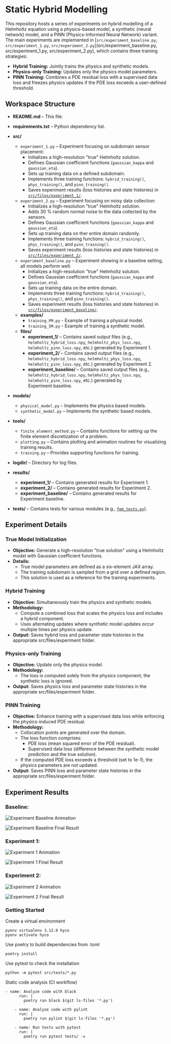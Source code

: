 # Static Hybrid Modelling

This repository hosts a series of experiments on hybrid modelling of a Helmholtz equation using a physics-based model, a synthetic (neural network) model, and a PINN (Physics-Informed Neural Network) variant. The main experiments are implemented in [`src/experiment_baseline.py`, `src/experiment_1.py`, `src/experiment_2.py`](src/experiment_baseline.py, src/experiment_1.py, src/experiment_2.py), which contains three training strategies:

- **Hybrid Training:** Jointly trains the physics and synthetic models.
- **Physics-only Training:** Updates only the physics model parameters.
- **PINN Training:** Combines a PDE residual loss with a supervised data loss and freezes physics updates if the PDE loss exceeds a user-defined threshold.

## Workspace Structure

- **README.md** – This file.
- **requirements.txt** – Python dependency list.
- **src/**
  - `experiment_1.py` – Experiment focusing on subdomain sensor placement:
    - Initializes a high-resolution "true" Helmholtz solution.
    - Defines Gaussian coefficient functions (`gaussian_kappa` and `gaussian_eta`).
    - Sets up training data on a defined subdomain.
    - Implements three training functions: `hybrid_training()`, `phys_training()`, and `pinn_training()`.
    - Saves experiment results (loss histories and state histories) in [`src/files/experiment_1/`](src/files/experiment_1/).
  - `experiment_2.py` – Experiment focusing on noisy data collection:
    - Initializes a high-resolution "true" Helmholtz solution.
    - Adds 30 % random normal noise to the data collected by the sensors.
    - Defines Gaussian coefficient functions (`gaussian_kappa` and `gaussian_eta`).
    - Sets up training data on ther entire domain randomly.
    - Implements three training functions: `hybrid_training()`, `phys_training()`, and `pinn_training()`.
    - Saves experiment results (loss histories and state histories) in [`src/files/experiment_2/`](src/files/experiment_2/).
  - `experiment_baseline.py` – Experiment showing in a baseline setting, all models perform well:
    - Initializes a high-resolution "true" Helmholtz solution.
    - Defines Gaussian coefficient functions (`gaussian_kappa` and `gaussian_eta`).
    - Sets up training data on the entire domain.
    - Implements three training functions: `hybrid_training()`, `phys_training()`, and `pinn_training()`.
    - Saves experiment results (loss histories and state histories) in [`src/files/experiment_baseline/`](src/files/experiment_baseline/).
  - **examples/**
    - `training_PM.py` - Example of training a physical model.
    - `training_SM.py` - Example of training a synthetic model.
  - **files/**
    - **experiment_1/** – Contains saved output files (e.g., `helmholtz_hybrid_loss.npy`, `helmholtz_phys_loss.npy`, `helmholtz_pinn_loss.npy`, etc.) generated by Experiment 1.
    - **experiment_2/** – Contains saved output files (e.g., `helmholtz_hybrid_loss.npy`, `helmholtz_phys_loss.npy`, `helmholtz_pinn_loss.npy`, etc.) generated by Experiment 2.
    - **experiment_baseline/** – Contains saved output files (e.g., `helmholtz_hybrid_loss.npy`, `helmholtz_phys_loss.npy`, `helmholtz_pinn_loss.npy`, etc.) generated by Experiment baseline.
- **models/**
  - `physical_model.py` – Implements the physics based models.
  - `synthetic_model.py` – Implements the synthetic based models.
- **tools/**
  - `finite_element_method.py` – Contains functions for setting up the finite element discretization of a problem.
  - `plotting.py` – Contains plotting and animation routines for visualizing training results.
  - `training.py` – Provides supporting functions for training.
  
- **logdir/** – Directory for log files.
- **results/**
  - **experiment_1/** – Contains generated results for Experiment 1.
  - **experiment_2/** – Contains generated results for Experiment 2.
  - **experiment_baseline/** – Contains generated results for Experiment baseline.
- **tests/** – Contains tests for various modules (e.g., [`fem_tests.py`](tests/fem_tests.py)).

## Experiment Details

### True Model Initialization

- **Objective:** Generate a high-resolution "true solution" using a Helmholtz model with Gaussian coefficient functions.
- **Details:**
  - True model parameters are defined as a six-element JAX array.
  - The training subdomain is sampled from a grid over a defined region.
  - This solution is used as a reference for the training experiments.

### Hybrid Training

- **Objective:** Simultaneously train the physics and synthetic models.
- **Methodology:**
  - Compute a combined loss that scales the physics loss and includes a hybrid component.
  - Uses alternating updates where synthetic model updates occur multiple times per physics update.
- **Output:** Saves hybrid loss and parameter state histories in the appropriate src/files/experiment folder.

### Physics-only Training

- **Objective:** Update only the physics model.
- **Methodology:**
  - The loss is computed solely from the physics component; the synthetic loss is ignored.
- **Output:** Saves physics loss and parameter state histories in the appropriate src/files/experiment folder.

### PINN Training

- **Objective:** Enhance training with a supervised data loss while enforcing the physics-induced PDE residual.
- **Methodology:**
  - Collocation points are generated over the domain.
  - The loss function comprises:
    - PDE loss (mean squared error of the PDE residual).
    - Supervised data loss (difference between the synthetic model prediction and the true solution).
  - If the computed PDE loss exceeds a threshold (set to 1e-1), the physics parameters are not updated.
- **Output:** Saves PINN loss and parameter state histories in the appropriate src/files/experiment folder.

## Experiment Results

### Baseline:

![Experiment Baseline Animation](src/results/experiment_baseline/experiment_baseline.gif)

![Experiment Baseline Final Result](src/results/experiment_baseline/experiment_baseline.png)

### Experiment 1:

![Experiment 1 Animation](src/results/experiment_1/experiment_1.gif)

![Experiment 1 Final Result](src/results/experiment_1/experiment_1.png)

### Experiment 2:

![Experiment 2 Animation](src/results/experiment_2/experiment_2.gif)

![Experiment 2 Final Result](src/results/experiment_2/experiment_2.png)


### Getting Started

Create a virtual environment
````
pyenv virtualenv 3.12.0 hyco
pyenv activate hyco
````

Use poetry to build dependencies from .toml
````
poetry install
````

Use pytest to check the installation
````
python -m pytest src/tests/*.py
````

Static code analysis (CI workflow)
````
- name: Analyze code with black
      run: |
        poetry run black $(git ls-files '*.py')

    - name: Analyze code with pylint
      run: |
        poetry run pylint $(git ls-files '*.py')
    
    - name: Run tests with pytest
      run: |
        poetry run pytest tests/ -v 
````
